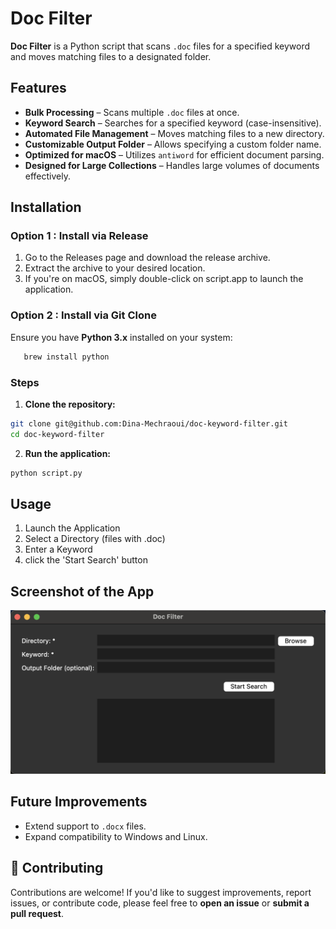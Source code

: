 # **Doc Filter**

**Doc Filter** is a Python script that scans `.doc` files for a specified keyword and moves matching files to a designated folder.


## **Features**
- **Bulk Processing** – Scans multiple `.doc` files at once.
- **Keyword Search** – Searches for a specified keyword (case-insensitive).
- **Automated File Management** – Moves matching files to a new directory.
- **Customizable Output Folder** – Allows specifying a custom folder name.
- **Optimized for macOS** – Utilizes `antiword` for efficient document parsing.
- **Designed for Large Collections** – Handles large volumes of documents effectively.


## **Installation**


### **Option 1 : Install via Release**
1. Go to the Releases page and download the release archive.
2. Extract the archive to your desired location.
3. If you're on macOS, simply double-click on script.app to launch the application.
### **Option 2 : Install via Git Clone**
Ensure you have **Python 3.x**   installed on your system: 
```bash
   brew install python
```
### **Steps**
1. **Clone the repository:**
  ```bash
  git clone git@github.com:Dina-Mechraoui/doc-keyword-filter.git
  cd doc-keyword-filter
```
2. **Run the application:**
  ```bash
  python script.py
  ```


## **Usage**
1. Launch the Application
2. Select a Directory (files with .doc)
3. Enter a Keyword
4. click the 'Start Search' button

## **Screenshot of the App**
![App Screenshot](DocFilter.png)


## **Future Improvements**
- Extend support to `.docx` files.
- Expand compatibility to Windows and Linux.

## **🤝 Contributing**
Contributions are welcome! If you'd like to suggest improvements, report issues, or contribute code, please feel free to **open an issue** or **submit a pull request**.

